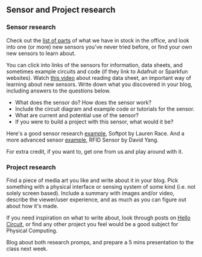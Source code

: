 ## Sensor and Project research

### Sensor research

Check out the [list of parts](https://violand.notion.site/list-of-parts-e8353dc1e6f54e32b98c6bf8c4bc7e55) of what we have in stock in the office, and look into one (or more) new sensors you've never tried before, or find your own new sensors to learn about.

You can click into links of the sensors for information, data sheets, and sometimes example circuits and code (if they link to Adafruit or Sparkfun websites). Watch [this video](https://vimeo.com/380351140) about reading data sheet, an important way of learning about new sensors. Write down what you discovered in your blog, including answers to the questions below.

- What does the sensor do? How does the sensor work?
- Include the circuit diagram and example code or tutorials for the sensor.
- What are current and potential use of the sensor?
- If you were to build a project with this sensor, what would it be?

Here's a good sensor research [example](https://drive.google.com/file/d/15ODyvPvf9VYKt-M35mchtWn3AfzU6igV/view?usp=sharing), Softpot by Lauren Race. And a more advanced sensor [example](https://dav1dyang.notion.site/Sensor-Research-a0a070f94e0246cea242ffc27e83cb6a), RFID Sensor by David Yang.

For extra credit, if you want to, get one from us and play around with it.

### Project research

Find a piece of media art you like and write about it in your blog. Pick something with a physical interface or sensing system of some kind (i.e. not solely screen based). Include a summary with images and/or video, describe the viewer/user experience, and as much as you can figure out about how it's made.

If you need inspiration on what to write about, look through posts on [Hello Circuit](https://hellocircuits.com/resources/#otherwork), or find any other project you feel would be a good subject for Physical Computing.

Blog about both research promps, and prepare a 5 mins presentation to the class next week.
